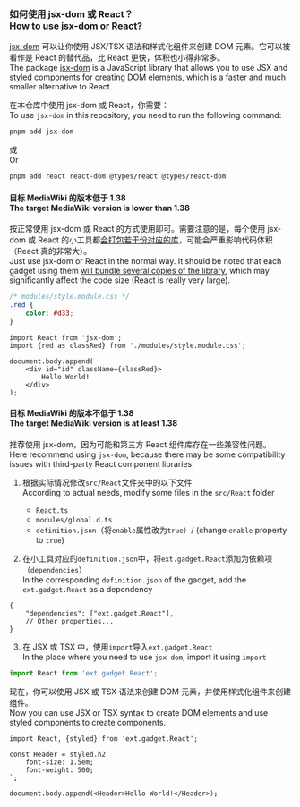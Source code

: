 ### 如何使用 jsx-dom 或 React？<br>How to use jsx-dom or React?

[jsx-dom](https://www.npmjs.com/package/jsx-dom) 可以让你使用 JSX/TSX 语法和样式化组件来创建 DOM 元素。它可以被看作是 React 的替代品，比 React 更快，体积也小得非常多。<br>
The package [jsx-dom](https://www.npmjs.com/package/jsx-dom) is a JavaScript library that allows you to use JSX and styled components for creating DOM elements, which is a faster and much smaller alternative to React.

在本仓库中使用 jsx-dom 或 React，你需要：<br>To use `jsx-dom` in this repository, you need to run the following command:

```bash
pnpm add jsx-dom
```

或<br>Or

```bash
pnpm add react react-dom @types/react @types/react-dom
```

#### 目标 MediaWiki 的版本低于 1.38<br>The target MediaWiki version is lower than 1.38

按正常使用 jsx-dom 或 React 的方式使用即可。需要注意的是，每个使用 jsx-dom 或 React 的小工具都[会打包若干份对应的库](https://github.com/evanw/esbuild/issues/475)，可能会严重影响代码体积（React 真的非常大）。<br>Just use jsx-dom or React in the normal way. It should be noted that each gadget using them [will bundle several copies of the library](https://github.com/evanw/esbuild/issues/475), which may significantly affect the code size (React is really very large).

```css
/* modules/style.module.css */
.red {
	color: #d33;
}
```

```tsx
import React from 'jsx-dom';
import {red as classRed} from './modules/style.module.css';

document.body.append(
	<div id="id" className={classRed}>
		Hello World!
	</div>
);
```

#### 目标 MediaWiki 的版本不低于 1.38<br>The target MediaWiki version is at least 1.38

推荐使用 jsx-dom，因为可能和第三方 React 组件库存在一些兼容性问题。<br>Here recommend using `jsx-dom`, because there may be some compatibility issues with third-party React component libraries.

1. 根据实际情况修改`src/React`文件夹中的以下文件<br>According to actual needs, modify some files in the `src/React` folder

    - `React.ts`
    - `modules/global.d.ts`
    - `definition.json`（将`enable`属性改为`true`）/ (change `enable` property to `true`)

2. 在小工具对应的`definition.json`中，将`ext.gadget.React`添加为依赖项（`dependencies`）<br>In the corresponding `definition.json` of the gadget, add the `ext.gadget.React` as a dependency

```jsonc
{
	"dependencies": ["ext.gadget.React"],
	// Other properties...
}
```

3. 在 JSX 或 TSX 中，使用`import`导入`ext.gadget.React`<br>In the place where you need to use `jsx-dom`, import it using `import`

```ts
import React from 'ext.gadget.React';
```

现在，你可以使用 JSX 或 TSX 语法来创建 DOM 元素，并使用样式化组件来创建组件。<br>Now you can use JSX or TSX syntax to create DOM elements and use styled components to create components.

```tsx
import React, {styled} from 'ext.gadget.React';

const Header = styled.h2`
	font-size: 1.5em;
	font-weight: 500;
`;

document.body.append(<Header>Hello World!</Header>);
```
